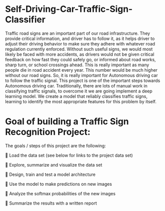 # Self-Driving-Car-Traffic-Sign-Classifier

Traffic road signs are an important part of our road infrastructure. They provide critical
information, and driver has to follow it, as it helps driver to adjust their driving behavior
to make sure they adhere with whatever road regulation currently enforced. Without
such useful signs, we would most likely be faced with more accidents, as drivers would
not be given critical feedback on how fast they could safely go, or informed about road
works, sharp turn, or school crossings ahead. This is really important as many people die
in road accident every year. This number would be much higher without our road signs.
So, it is really important for Autonomous driving car to follow the traffic signal. This
project is one of the important steps towards Autonomous driving car.
Traditionally, there are lots of manual work in classifying traffic signals, to overcome it
we are going implement a deep learning model. We create a model that reliably
classifies traffic signs, learning to identify the most appropriate features for this problem
by itself. 


# Goal of building a Traffic Sign Recognition Project:

The goals / steps of this project are the following:

 Load the data set (see below for links to the project data set)

 Explore, summarize and visualize the data set

 Design, train and test a model architecture

 Use the model to make predictions on new images

 Analyze the softmax probabilities of the new images

 Summarize the results with a written report
